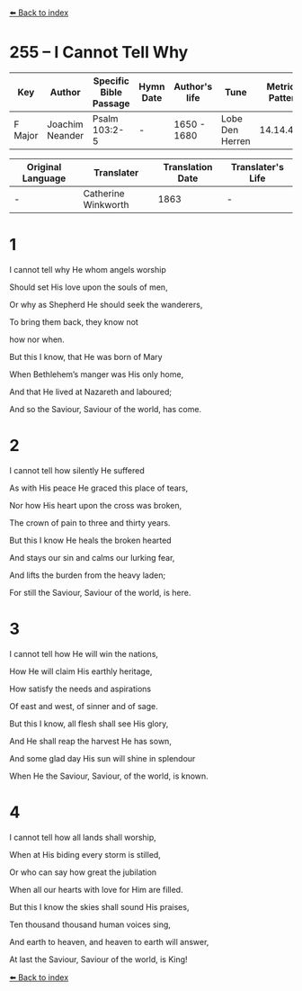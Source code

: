 [⬅️ Back to index](../README.md)

# 255 – I Cannot Tell Why

Key | Author   | Specific Bible Passage     |Hymn Date |Author's life |Tune |Metrical Pattern   |Composer/Source                                                                                        
-- | --------- | ---------------------------|----------|--------------|-----|-------------------|-------------   
F Major  | Joachim Neander      | Psalm 103:2-5 | -  | 1650 - 1680 | Lobe Den Herren | 14.14.4.7.8 | Chorale Book for England, 1863 

Original Language | Translater | Translation Date   | Translater's Life     
----------------- | --------- | --------------------|-------------   
\-  | Catherine Winkworth      | 1863 | -  | 1827 - 1878 



# 1

I cannot tell why He whom angels worship

Should set His love upon the souls of men,

Or why as Shepherd He should seek the wanderers,

To bring them back, they know not

how nor when.

But this I know, that He was born of Mary

When Bethlehem’s manger was His only home,

And that He lived at Nazareth and laboured;

And so the Saviour, Saviour of the world, has come.



# 2

I cannot tell how silently He suffered

As with His peace He graced this place of tears,

Nor how His heart upon the cross was broken,

The crown of pain to three and thirty years.

But this I know He heals the broken hearted

And stays our sin and calms our lurking fear,

And lifts the burden from the heavy laden;

For still the Saviour, Saviour of the world, is here.



# 3

I cannot tell how He will win the nations,

How He will claim His earthly heritage,

How satisfy the needs and aspirations

Of east and west, of sinner and of sage.

But this I know, all flesh shall see His glory,

And He shall reap the harvest He has sown,

And some glad day His sun will shine in splendour

When He the Saviour, Saviour, of the world, is known.



# 4

I cannot tell how all lands shall worship,

When at His biding every storm is stilled,

Or who can say how great the jubilation

When all our hearts with love for Him are filled.

But this I know the skies shall sound His praises,

Ten thousand thousand human voices sing,

And earth to heaven, and heaven to earth will answer,

At last the Saviour, Saviour of the world, is King!

[⬅️ Back to index](../README.md)
